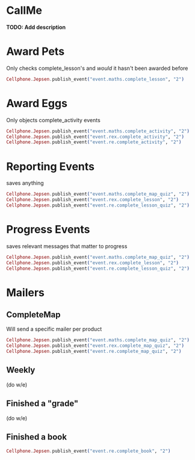 # CallMe

**TODO: Add description**


# Award Pets

Only checks complete_lesson's and _would_ it hasn't been awarded before

```elixir
Cellphone.Jepsen.publish_event("event.maths.complete_lesson", "2")
```

# Award Eggs

Only objects complete_activity events

```elixir
Cellphone.Jepsen.publish_event("event.maths.complete_activity", "2")
Cellphone.Jepsen.publish_event("event.rex.complete_activity", "2")
Cellphone.Jepsen.publish_event("event.re.complete_activity", "2")
```

# Reporting Events

saves anything

```elixir
Cellphone.Jepsen.publish_event("event.maths.complete_map_quiz", "2")
Cellphone.Jepsen.publish_event("event.rex.complete_lesson", "2")
Cellphone.Jepsen.publish_event("event.re.complete_lesson_quiz", "2")
```

# Progress Events

saves relevant messages that matter to progress

```elixir
Cellphone.Jepsen.publish_event("event.maths.complete_map_quiz", "2")
Cellphone.Jepsen.publish_event("event.rex.complete_lesson", "2")
Cellphone.Jepsen.publish_event("event.re.complete_lesson_quiz", "2")
```

# Mailers

## CompleteMap

Will send a specific mailer per product

```elixir
Cellphone.Jepsen.publish_event("event.maths.complete_map_quiz", "2")
Cellphone.Jepsen.publish_event("event.rex.complete_map_quiz", "2")
Cellphone.Jepsen.publish_event("event.re.complete_map_quiz", "2")
```

## Weekly

(do w/e)

## Finished a "grade"

(do w/e)

## Finished a book

```elixir
Cellphone.Jepsen.publish_event("event.re.complete_book", "2")
```
